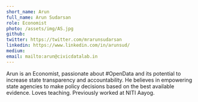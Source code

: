 ```yaml
---
short_name: Arun
full_name: Arun Sudarsan
role: Economist 
photo: /assets/img/AS.jpg
github: 
twitter: https://twitter.com/mrarunsudarsan 
linkedin: https://www.linkedin.com/in/arunsud/
medium: 
email: mailto:arun@civicdatalab.in
---
```


Arun is an Economist, passionate about #OpenData and its potential to increase state transparency and accountability. He believes in empowering state agencies to make policy decisions based on the best available evidence. Loves teaching. Previously worked at NITI Aayog. 

